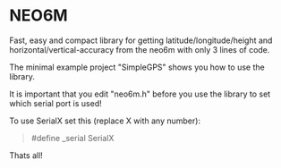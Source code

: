 # NEO6M
Fast, easy and compact library for getting latitude/longitude/height and horizontal/vertical-accuracy from the neo6m with only 3 lines of code.

The minimal example project "SimpleGPS" shows you how to use the library.

It is important that you edit "neo6m.h" before you use the library to set which serial port is used!

To use SerialX set this (replace X with any number):
>#define _serial SerialX

Thats all!
